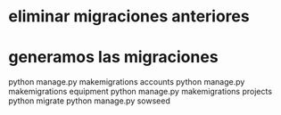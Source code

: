 # eliminar migraciones anteriores

# generamos las migraciones
python manage.py makemigrations accounts
python manage.py makemigrations equipment
python manage.py makemigrations projects
python migrate
python manage.py sowseed


